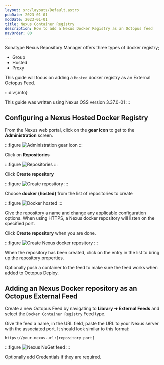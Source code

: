 ```yaml
---
layout: src/layouts/Default.astro
pubDate: 2023-01-01
modDate: 2023-01-01
title: Nexus Container Registry  
description: How to add a Nexus Docker Registry as an Octopus feed 
navOrder: 80
---
```

Sonatype Nexus Repository Manager offers three types of docker registry;
- Group
- Hosted
- Proxy

This guide will focus on adding a `Hosted` docker registry as an External Octopus Feed.

:::div{.info}

This guide was written using Nexus OSS version 3.37.0-01
:::

## Configuring a Nexus Hosted Docker Registry

From the Nexus web portal, click on the **gear icon** to get to the **Administration** screen.

:::figure
![Administration gear Icon](/docs/packaging-applications/package-repositories/guides/images/nexus-nuget-administration.png)
:::

Click on **Repositories**

:::figure
![Repositories](/docs/packaging-applications/package-repositories/guides/images/nexus-repositories.png)
:::

Click **Create repository**

:::figure
![Create repository](/docs/packaging-applications/package-repositories/guides/images/nexus-create-repository.png)
:::

Choose **docker (hosted)** from the list of repositories to create

:::figure
![Docker hosted](/docs/packaging-applications/package-repositories/guides/container-registries/images/nexus-create-docker-repository.png)
:::

Give the repository a name and change any applicable configuration options.  When using HTTPS, a Nexus docker repository will listen on the specified port.

Click **Create repository** when you are done.

:::figure
![Create Nexus docker repository](/docs/packaging-applications/package-repositories/guides/container-registries/images/nexus-docker-repository.png)
:::

When the repository has been created, click on the entry in the list to bring up the repository properties.

Optionally push a container to the feed to make sure the feed works when added to Octopus Deploy.

## Adding an Nexus Docker repository as an Octopus External Feed
Create a new Octopus Feed by navigating to **Library ➜ External Feeds** and select the `Docker Container Registry` Feed type. 

Give the feed a name, in the URL field, paste the URL to your Nexus server with the associated port. It should look similar to this format:

`https://your.nexus.url:[repository port]`

:::figure
![Nexus NuGet feed](/docs/packaging-applications/package-repositories/guides/container-registries/images/nexus-docker-feed.png)
:::

Optionally add Credentials if they are required. 
